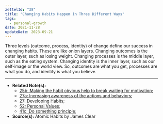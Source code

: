 ```yaml
---
zettelId: "38"
title: "Changing Habits Happen in Three Different Ways"
tags:
  - personal-growth
date: 2021-11-28
updateDate: 2023-09-21
---
```


Three levels (outcome, process, identity) of change define our success in changing habits. These are like onion layers. Changing outcomes is the outer layer, such as losing weight. Changing processes is the middle layer, such as the eating system. Changing identity is the inner layer, such as our self-image or the world view. So, outcomes are what you get, processes are what you do, and identity is what you believe.

---

- **Related Note(s):**
  - [25b: Making the habit obvious help to break waiting for motivation](/notes/25b/);
  - [27a: Increasing awareness of the actions and behaviors](/notes/27a/);
  - [27: Developing Habits](/notes/27/);
  - [52: Personal Values](/notes/52/);
  - [41c: Do something principle](/notes/41c/);
- **Source(s):** Atomic Habits by James Clear
